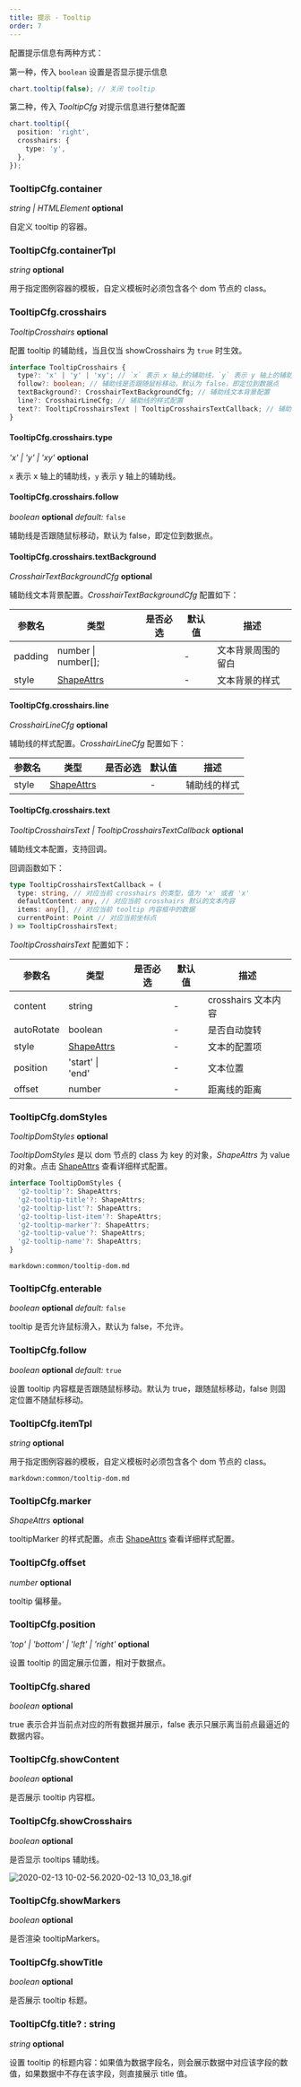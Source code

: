```yaml
---
title: 提示 - Tooltip
order: 7
---
```


配置提示信息有两种方式：

第一种，传入 `boolean` 设置是否显示提示信息

```ts
chart.tooltip(false); // 关闭 tooltip
```

第二种，传入 _TooltipCfg_ 对提示信息进行整体配置

```ts
chart.tooltip({
  position: 'right',
  crosshairs: {
    type: 'y',
  },
});
```

### TooltipCfg.container

<description> _string | HTMLElement_ **optional** </description>

自定义 tooltip 的容器。

### TooltipCfg.containerTpl

<description> _string_ **optional** </description>

用于指定图例容器的模板，自定义模板时必须包含各个 dom 节点的 class。

### TooltipCfg.crosshairs

<description> _TooltipCrosshairs_ **optional** </description>

配置 tooltip 的辅助线，当且仅当 showCrosshairs 为 `true` 时生效。

```ts
interface TooltipCrosshairs {
  type?: 'x' | 'y' | 'xy'; // `x` 表示 x 轴上的辅助线，`y` 表示 y 轴上的辅助线
  follow?: boolean; // 辅助线是否跟随鼠标移动，默认为 false，即定位到数据点
  textBackground?: CrosshairTextBackgroundCfg; // 辅助线文本背景配置
  line?: CrosshairLineCfg; // 辅助线的样式配置
  text?: TooltipCrosshairsText | TooltipCrosshairsTextCallback; // 辅助线文本配置，支持回调
}
```

#### TooltipCfg.crosshairs.type

<description> _'x' | 'y' | 'xy'_ **optional** </description>

`x` 表示 x 轴上的辅助线，`y` 表示 y 轴上的辅助线。

#### TooltipCfg.crosshairs.follow

<description> _boolean_ **optional** _default:_ `false`</description>

辅助线是否跟随鼠标移动，默认为 false，即定位到数据点。

#### TooltipCfg.crosshairs.textBackground

<description> _CrosshairTextBackgroundCfg_ **optional** </description>

辅助线文本背景配置。_CrosshairTextBackgroundCfg_ 配置如下：

| 参数名  | 类型                | 是否必选 | 默认值 | 描述               |
| ------- | ------------------- | -------- | ------ | ------------------ |
| padding | number \| number[]; |          | -      | 文本背景周围的留白 |
| style   | [ShapeAttrs](shape) |          | -      | 文本背景的样式     |

#### TooltipCfg.crosshairs.line

<description> _CrosshairLineCfg_ **optional** </description>

辅助线的样式配置。_CrosshairLineCfg_ 配置如下：

| 参数名 | 类型                | 是否必选 | 默认值 | 描述         |
| ------ | ------------------- | -------- | ------ | ------------ |
| style  | [ShapeAttrs](shape) |          | -      | 辅助线的样式 |

#### TooltipCfg.crosshairs.text

<description> _TooltipCrosshairsText | TooltipCrosshairsTextCallback_ **optional** </description>

辅助线文本配置，支持回调。

回调函数如下：

```ts
type TooltipCrosshairsTextCallback = (
  type: string, // 对应当前 crosshairs 的类型，值为 'x' 或者 'x'
  defaultContent: any, // 对应当前 crosshairs 默认的文本内容
  items: any[], // 对应当前 tooltip 内容框中的数据
  currentPoint: Point // 对应当前坐标点
) => TooltipCrosshairsText;
```

_TooltipCrosshairsText_ 配置如下：

| 参数名     | 类型                | 是否必选 | 默认值 | 描述                |
| ---------- | ------------------- | -------- | ------ | ------------------- |
| content    | string              |          | -      | crosshairs 文本内容 |
| autoRotate | boolean             |          | -      | 是否自动旋转        |
| style      | [ShapeAttrs](shape) |          | -      | 文本的配置项        |
| position   | 'start' \| 'end'    |          | -      | 文本位置            |
| offset     | number              |          | -      | 距离线的距离        |

### TooltipCfg.domStyles

<description> _TooltipDomStyles_ **optional** </description>

_TooltipDomStyles_ 是以 dom 节点的 class 为 key 的对象，_ShapeAttrs_ 为 value 的对象。点击 [ShapeAttrs](shape) 查看详细样式配置。

```ts
interface TooltipDomStyles {
  'g2-tooltip'?: ShapeAttrs;
  'g2-tooltip-title'?: ShapeAttrs;
  'g2-tooltip-list'?: ShapeAttrs;
  'g2-tooltip-list-item'?: ShapeAttrs;
  'g2-tooltip-marker'?: ShapeAttrs;
  'g2-tooltip-value'?: ShapeAttrs;
  'g2-tooltip-name'?: ShapeAttrs;
}
```

`markdown:common/tooltip-dom.md`

### TooltipCfg.enterable

<description> _boolean_ **optional** _default:_ `false`</description>

tooltip 是否允许鼠标滑入，默认为 false，不允许。

### TooltipCfg.follow

<description> _boolean_ **optional** _default:_ `true`</description>

设置 tooltip 内容框是否跟随鼠标移动。默认为 true，跟随鼠标移动，false 则固定位置不随鼠标移动。

### TooltipCfg.itemTpl

<description> _string_ **optional** </description>

用于指定图例容器的模板，自定义模板时必须包含各个 dom 节点的 class。

`markdown:common/tooltip-dom.md`

### TooltipCfg.marker

<description> _ShapeAttrs_ **optional** </description>

tooltipMarker 的样式配置。点击 [ShapeAttrs](shape) 查看详细样式配置。

### TooltipCfg.offset

<description> _number_ **optional** </description>

tooltip 偏移量。

### TooltipCfg.position

<description> _'top' | 'bottom' | 'left' | 'right'_ **optional** </description>

设置 tooltip 的固定展示位置，相对于数据点。

### TooltipCfg.shared

<description> _boolean_ **optional** </description>

true 表示合并当前点对应的所有数据并展示，false 表示只展示离当前点最逼近的数据内容。

### TooltipCfg.showContent

<description> _boolean_ **optional** </description>

是否展示 tooltip 内容框。

### TooltipCfg.showCrosshairs

<description> _boolean_ **optional** </description>

是否显示 tooltips 辅助线。

![2020-02-13 10-02-56.2020-02-13 10_03_18.gif](https://gw.alipayobjects.com/mdn/rms_f5c722/afts/img/A*eSlOTp61KbgAAAAAAAAAAABkARQnAQ)

### TooltipCfg.showMarkers

<description> _boolean_ **optional** </description>

是否渲染 tooltipMarkers。

### TooltipCfg.showTitle

<description> _boolean_ **optional** </description>

是否展示 tooltip 标题。

### TooltipCfg.title? : string

<description> _string_ **optional** </description>

设置 tooltip 的标题内容：如果值为数据字段名，则会展示数据中对应该字段的数值，如果数据中不存在该字段，则直接展示 title 值。
